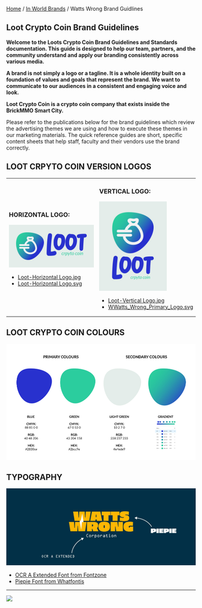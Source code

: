 <style>@import url("//readme.codeadam.ca/readme.css");</style>

[Home](/) / [In World Brands](/world) / Watts Wrong Brand Guidlines

## Loot Crypto Coin Brand Guidelines

**Welcome to the Loots Crypto Coin Brand Guidelines and Standards documentation. This guide is designed to help our team, partners, and the community understand and apply our branding consistently across various media.**

**A brand is not simply a logo or a tagline. It is a whole identity built on a foundation of values and goals that represent the brand. We want to communicate to our audiences in a consistent and engaging voice and look.**

**Loot Crypto Coin is a crypto coin company that exists inside the BrickMMO Smart City.**

Please refer to the publications below for the brand guidelines which review the advertising themes we are using and how to execute these themes in our marketing materials. The quick reference guides are short, specific content sheets that help staff, faculty and their vendors use the brand correctly.

## LOOT CRPYTO COIN VERSION LOGOS

<table>
<tr>
<td width="50%">

<h3>HORIZONTAL LOGO:</h3>
<img src="Loot-Horizontal Logo.jpg" width="1000">
<ul>
<li><a href="Loot-Horizontal Logo.jpg" download>Loot-Horizontal Logo.jpg</a></li>
<li><a href="Loot-Horizontal Logo.svg" download>Loot-Horizontal Logo.svg</a></li>
</ul>

</td>
<td width="50%">

<h3>VERTICAL LOGO:</h3>
<img src="Loot-Vertical Logo.jpg" width="180">
<ul>
<li><a href="Loot-Vertical Logo.jpg" download>Loot-Vertical Logo.jpg</a></li>
<li><a href="watts/svg/Watts_Wrong_Primary_Logo.svg" download>WWatts_Wrong_Primary_Logo.svg</a></li>
</ul>

</td>
</tr>
</table>

## LOOT CRYPTO COIN  COLOURS
<img src="Loot-Colours.jpg" width="1000">

## TYPOGRAPHY

<img src="/watts/images/Watts_Wrong_Typography.jpg">

- <a href="https://fontzone.net/font-details/ocr-a-extended" target="_blank">OCR A Extended Font from Fontzone</a>
- <a href="https://www.whatfontis.com/NFC_Piepie-Regular.font)" target="_blank"> Piepie Font from Whatfontis</a>

---

<a href="https://brickmmo.com">
<img src="https://brickmmo.com/images/brickmmo-logo-horizontal.jpg" width="100">
</a>

